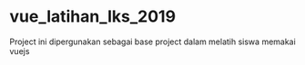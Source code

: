 # vue_latihan_lks_2019
Project ini dipergunakan sebagai base project dalam melatih siswa memakai vuejs
